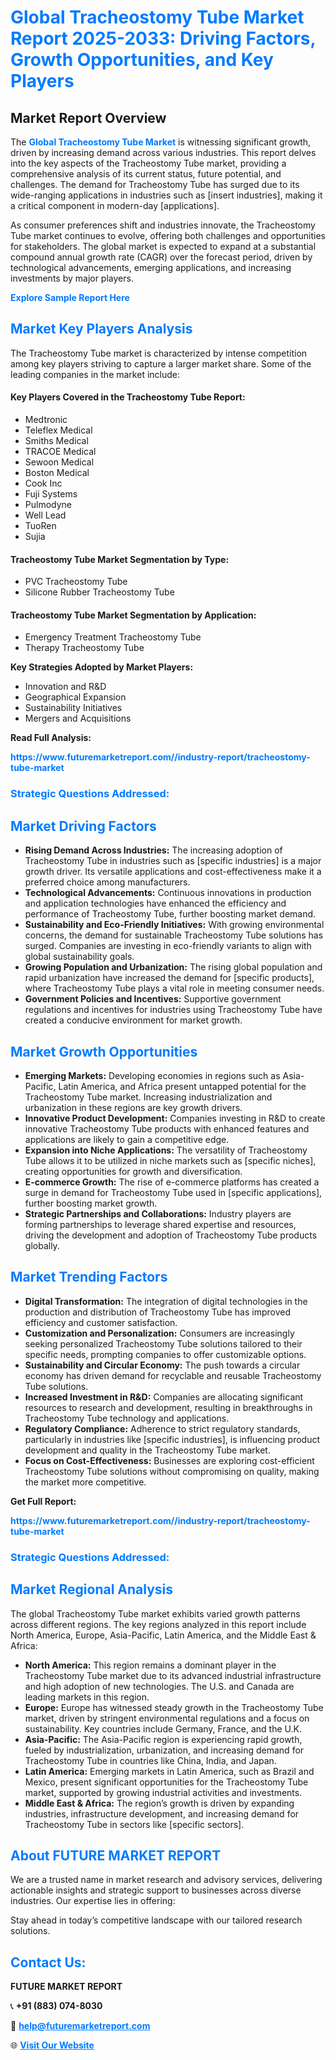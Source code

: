 <h1 style="color: #007BFF;">Global Tracheostomy Tube Market Report 2025-2033: Driving Factors, Growth Opportunities, and Key Players</h1>

<section id="overview">
<h2>Market Report Overview</h2>
<p>The <a href="https://www.futuremarketreport.com//industry-report/tracheostomy-tube-market" style="color: #007BFF; text-decoration: none;"><strong>Global Tracheostomy Tube Market</strong></a> is witnessing significant growth, driven by increasing demand across various industries. This report delves into the key aspects of the Tracheostomy Tube market, providing a comprehensive analysis of its current status, future potential, and challenges. The demand for Tracheostomy Tube has surged due to its wide-ranging applications in industries such as [insert industries], making it a critical component in modern-day [applications].</p>
<p>As consumer preferences shift and industries innovate, the Tracheostomy Tube market continues to evolve, offering both challenges and opportunities for stakeholders. The global market is expected to expand at a substantial compound annual growth rate (CAGR) over the forecast period, driven by technological advancements, emerging applications, and increasing investments by major players.</p>
</section>

<section id="overview">
<p><a href="https://www.futuremarketreport.com//request-sample/reportId=84366" style="color: #007BFF; text-decoration: none;"><strong>Explore Sample Report Here</strong></a></p>
</section>

<section id="key-players">
<h2 style="color: #007BFF;">Market Key Players Analysis</h2>
<p>The Tracheostomy Tube market is characterized by intense competition among key players striving to capture a larger market share. Some of the leading companies in the market include:</p>
<h4>Key Players Covered in the Tracheostomy Tube Report:</h4>
<ul><li>Medtronic</li><li>Teleflex Medical</li><li>Smiths Medical</li><li>TRACOE Medical</li><li>Sewoon Medical</li><li>Boston Medical</li><li>Cook Inc</li><li>Fuji Systems</li><li>Pulmodyne</li><li>Well Lead</li><li>TuoRen</li><li>Sujia</li></ul>
<h4>Tracheostomy Tube Market Segmentation by Type:</h4>
<ul><li>PVC Tracheostomy Tube</li><li>Silicone Rubber Tracheostomy Tube</li></ul>

<h4>Tracheostomy Tube Market Segmentation by Application:</h4>
<ul><li>Emergency Treatment Tracheostomy Tube</li><li>Therapy Tracheostomy Tube</li></ul>
<p><strong>Key Strategies Adopted by Market Players:</strong></p>
<ul>
<li>Innovation and R&D</li>
<li>Geographical Expansion</li>
<li>Sustainability Initiatives</li>
<li>Mergers and Acquisitions</li>
</ul>
</section>

<section>
<p><strong>Read Full Analysis: </strong></p><a href="https://www.futuremarketreport.com//industry-report/tracheostomy-tube-market" style="color: #007BFF; text-decoration: none;"><strong>https://www.futuremarketreport.com//industry-report/tracheostomy-tube-market</strong></a>
<h3 style="color: #007BFF;">Strategic Questions Addressed:</h3>
</section>

<section id="driving-factors">
<h2 style="color: #007BFF;">Market Driving Factors</h2>
<ul>
<li><strong>Rising Demand Across Industries:</strong> The increasing adoption of Tracheostomy Tube in industries such as [specific industries] is a major growth driver. Its versatile applications and cost-effectiveness make it a preferred choice among manufacturers.</li>
<li><strong>Technological Advancements:</strong> Continuous innovations in production and application technologies have enhanced the efficiency and performance of Tracheostomy Tube, further boosting market demand.</li>
<li><strong>Sustainability and Eco-Friendly Initiatives:</strong> With growing environmental concerns, the demand for sustainable Tracheostomy Tube solutions has surged. Companies are investing in eco-friendly variants to align with global sustainability goals.</li>
<li><strong>Growing Population and Urbanization:</strong> The rising global population and rapid urbanization have increased the demand for [specific products], where Tracheostomy Tube plays a vital role in meeting consumer needs.</li>
<li><strong>Government Policies and Incentives:</strong> Supportive government regulations and incentives for industries using Tracheostomy Tube have created a conducive environment for market growth.</li>
</ul>
</section>

<section id="growth-opportunities">
<h2 style="color: #007BFF;">Market Growth Opportunities</h2>
<ul>
<li><strong>Emerging Markets:</strong> Developing economies in regions such as Asia-Pacific, Latin America, and Africa present untapped potential for the Tracheostomy Tube market. Increasing industrialization and urbanization in these regions are key growth drivers.</li>
<li><strong>Innovative Product Development:</strong> Companies investing in R&D to create innovative Tracheostomy Tube products with enhanced features and applications are likely to gain a competitive edge.</li>
<li><strong>Expansion into Niche Applications:</strong> The versatility of Tracheostomy Tube allows it to be utilized in niche markets such as [specific niches], creating opportunities for growth and diversification.</li>
<li><strong>E-commerce Growth:</strong> The rise of e-commerce platforms has created a surge in demand for Tracheostomy Tube used in [specific applications], further boosting market growth.</li>
<li><strong>Strategic Partnerships and Collaborations:</strong> Industry players are forming partnerships to leverage shared expertise and resources, driving the development and adoption of Tracheostomy Tube products globally.</li>
</ul>
</section>

<section id="trending-factors">
<h2 style="color: #007BFF;">Market Trending Factors</h2>
<ul>
<li><strong>Digital Transformation:</strong> The integration of digital technologies in the production and distribution of Tracheostomy Tube has improved efficiency and customer satisfaction.</li>
<li><strong>Customization and Personalization:</strong> Consumers are increasingly seeking personalized Tracheostomy Tube solutions tailored to their specific needs, prompting companies to offer customizable options.</li>
<li><strong>Sustainability and Circular Economy:</strong> The push towards a circular economy has driven demand for recyclable and reusable Tracheostomy Tube solutions.</li>
<li><strong>Increased Investment in R&D:</strong> Companies are allocating significant resources to research and development, resulting in breakthroughs in Tracheostomy Tube technology and applications.</li>
<li><strong>Regulatory Compliance:</strong> Adherence to strict regulatory standards, particularly in industries like [specific industries], is influencing product development and quality in the Tracheostomy Tube market.</li>
<li><strong>Focus on Cost-Effectiveness:</strong> Businesses are exploring cost-efficient Tracheostomy Tube solutions without compromising on quality, making the market more competitive.</li>
</ul>
</section>

<section>
<p><strong>Get Full Report: </strong></p><a href="https://www.futuremarketreport.com//industry-report/tracheostomy-tube-market" style="color: #007BFF; text-decoration: none;"><strong>https://www.futuremarketreport.com//industry-report/tracheostomy-tube-market</strong></a>
<h3 style="color: #007BFF;">Strategic Questions Addressed:</h3>
</section>


<section id="regional-analysis">
<h2 style="color: #007BFF;">Market Regional Analysis</h2>
<p>The global Tracheostomy Tube market exhibits varied growth patterns across different regions. The key regions analyzed in this report include North America, Europe, Asia-Pacific, Latin America, and the Middle East & Africa:</p>
<ul>
<li><strong>North America:</strong> This region remains a dominant player in the Tracheostomy Tube market due to its advanced industrial infrastructure and high adoption of new technologies. The U.S. and Canada are leading markets in this region.</li>
<li><strong>Europe:</strong> Europe has witnessed steady growth in the Tracheostomy Tube market, driven by stringent environmental regulations and a focus on sustainability. Key countries include Germany, France, and the U.K.</li>
<li><strong>Asia-Pacific:</strong> The Asia-Pacific region is experiencing rapid growth, fueled by industrialization, urbanization, and increasing demand for Tracheostomy Tube in countries like China, India, and Japan.</li>
<li><strong>Latin America:</strong> Emerging markets in Latin America, such as Brazil and Mexico, present significant opportunities for the Tracheostomy Tube market, supported by growing industrial activities and investments.</li>
<li><strong>Middle East & Africa:</strong> The region’s growth is driven by expanding industries, infrastructure development, and increasing demand for Tracheostomy Tube in sectors like [specific sectors].</li>
</ul>
</section>

<footer>
<h2 style="color: #007BFF;">About FUTURE MARKET REPORT</h2>
<p>We are a trusted name in market research and advisory services, delivering actionable insights and strategic support to businesses across diverse industries. Our expertise lies in offering:</p>

<p>Stay ahead in today’s competitive landscape with our tailored research solutions.</p>

<h2 style="color: #007BFF;">Contact Us:</h2>
<p><strong>FUTURE MARKET REPORT</strong></p>
<p>📞 <strong>+91 (883) 074-8030</strong></p>
<p>📧 <strong><a href="mailto:help@futuremarketreport.com" style="color: #007BFF;">help@futuremarketreport.com</a></strong></p>
<p>🌐 <strong><a href="https://www.futuremarketreport.com/" style="color: #007BFF;">Visit Our Website</a></strong></p>
</footer>